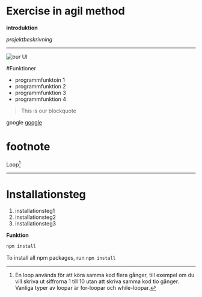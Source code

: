 # Exercise in agil method

**introduktion**

*projektbeskrivning*

___ 
![our UI](https://qestit.com/hubfs/Imported_Blog_Media/PH_bog_SE_ux%20vs%20ui.png)


#Funktioner
- programmfunktoin 1 
- programmfunktion 2
- programmfunktion 3
- programmfunktion 4 

> This is our blockquote

google [google](https://google.com) 


# footnote

Loop[^1]
___

[^1]: En loop används för att köra samma kod flera gånger, till exempel om du vill skriva ut siffrorna 1 till 10 utan att skriva samma kod tio gånger. Vanliga typer av loopar är for-loopar och while-loopar.



# Installationsteg 
1. installationsteg1
2. installationsteg2
3. installationsteg3

**Funktion**
```bash
npm install
```
To install all npm packages, run `npm install`
